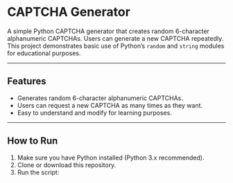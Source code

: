 # CAPTCHA Generator

A simple Python CAPTCHA generator that creates random 6-character alphanumeric CAPTCHAs. Users can generate a new CAPTCHA repeatedly. This project demonstrates basic use of Python’s `random` and `string` modules for educational purposes.

---

## Features
- Generates random 6-character alphanumeric CAPTCHAs.
- Users can request a new CAPTCHA as many times as they want.
- Easy to understand and modify for learning purposes.

---

## How to Run

1. Make sure you have Python installed (Python 3.x recommended).  
2. Clone or download this repository.  
3. Run the script:

